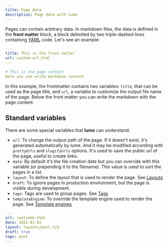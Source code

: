 ```yaml
---
title: Page data
description: Page data with Lume
---
```


Pages can contain arbitrary data. In markdown files, the data is defined in the **front matter** block, a block delimited by two triple-dashed lines containing [YAML](https://yaml.org/) code. Let's see an example:

```yaml
---
title: This is the front matter
url: custom-url.html
---

# This is the page content
Here you can write markdown content

```

In this example, the frontmatter contains two variables: `title`, that can be used as the page title, and `url`, a variable to customize the output file name of the page. Below the front matter you can write the markdown with the page content.

## Standard variables

There are some special variables that **lume** can understand:

- `url`: To change the output path of the page. If it doesn't exist, it's generated automatically by lume. And it may be modified according with `prettyUrls` and `slugifyUrls` options. It's used to save the public url of the page, useful to create links.
- `date`: By default it's the file creation date but you can override with this variable (or prepending it to the filename). This value is used to sort the pages in a list.
- `layout`: To define the layout that is used to render the page. See [Layouts](/creating-pages/layouts/)
- `draft`: To ignore pages in production environment, but the page is visible during development.
- `tags`: Tags are used to group pages. See [Tags](/creating-pages/tags/)
- `templateEngine`: To override the template engine used to render the page. See [Template engines](advanced/template-engines/)

```yaml
---
url: /welcome.html
date: 2021-01-01
layout: layouts/post.njk
draft: true
tags: post
---
```
